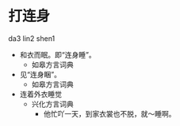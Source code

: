 





# 打连身
da3 lin2 shen1
+ 和衣而眠。即“连身睡”。
  * 如皋方言词典
+ 见“连身睏”。
  * 如皋方言词典
+ 连着外衣睡觉
  * 兴化方言词典
    - 他忙吖一天，到家衣裳也不脱，就～睡啊。
